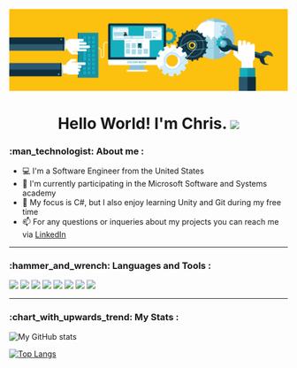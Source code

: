 <div align="center">
  <img src="https://github.com/CLBRITTON2/CLBRITTON2/blob/main/GithubBanner.gif"/>
</div>


<h1 align="center">
  Hello World! I'm Chris.
  <img src="https://media.giphy.com/media/hvRJCLFzcasrR4ia7z/giphy.gif" width="30px"/>
</h1>

<h3>
:man_technologist: About me : 
</h3>

- :computer: I'm a Software Engineer from the United States
- 🔭 I'm currently participating in the Microsoft Software and Systems academy  
- :seedling: My focus is C#, but I also enjoy learning Unity and Git during my free time  
- :mailbox: For any questions or inqueries about my projects you can reach me via [LinkedIn](https://www.linkedin.com/in/christopher-britton/)

---

<h3>
:hammer_and_wrench: Languages and Tools :
</h3>

<div>
<img src="https://img.shields.io/badge/C%23-239120?style=for-the-badge&logo=c-sharp&logoColor=white"/>
<img src="https://img.shields.io/badge/.NET-512BD4?style=for-the-badge&logo=dotnet&logoColor=white"/>
<img src="https://img.shields.io/badge/GIT-E44C30?style=for-the-badge&logo=git&logoColor=white"/>
<img src="https://img.shields.io/badge/GitHub-100000?style=for-the-badge&logo=github&logoColor=white"/>
<img src="https://img.shields.io/badge/Unity-100000?style=for-the-badge&logo=unity&logoColor=white"/>
<img src="https://img.shields.io/badge/Windows-0078D6?style=for-the-badge&logo=windows&logoColor=white"/>
<img src="https://img.shields.io/badge/Visual_Studio-5C2D91?style=for-the-badge&logo=visual%20studio&logoColor=white"/>
<img src="https://img.shields.io/badge/Visual_Studio_Code-0078D4?style=for-the-badge&logo=visual%20studio%20code&logoColor=white"/>
</div>

---
<h3>
:chart_with_upwards_trend: My Stats :
</h3>

![My GitHub stats](https://github-readme-stats.vercel.app/api?username=CLBRITTON2&include_all_commits=true&count_private=true&show_icons=true&theme=merko)

[![Top Langs](https://github-readme-stats.vercel.app/api/top-langs/?username=CLBRITTON2&hide=ShaderLab&layout=compact&theme=merko)](https://github.com/anuraghazra/github-readme-stats)
